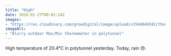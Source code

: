 ```yaml
---
title: "High"
date: 2018-01-27T08:01:24Z
images: 
- "https://res.cloudinary.com/growdigital/image/upload/v1544049342/thermometer-39203266544.jpg"
imageAlt: 
- "Blurry outdoor Max/Min thermometer in polytunnel"
---
```


High temperature of 20.4°C in polytunnel yesterday. Today, rain 😞.
